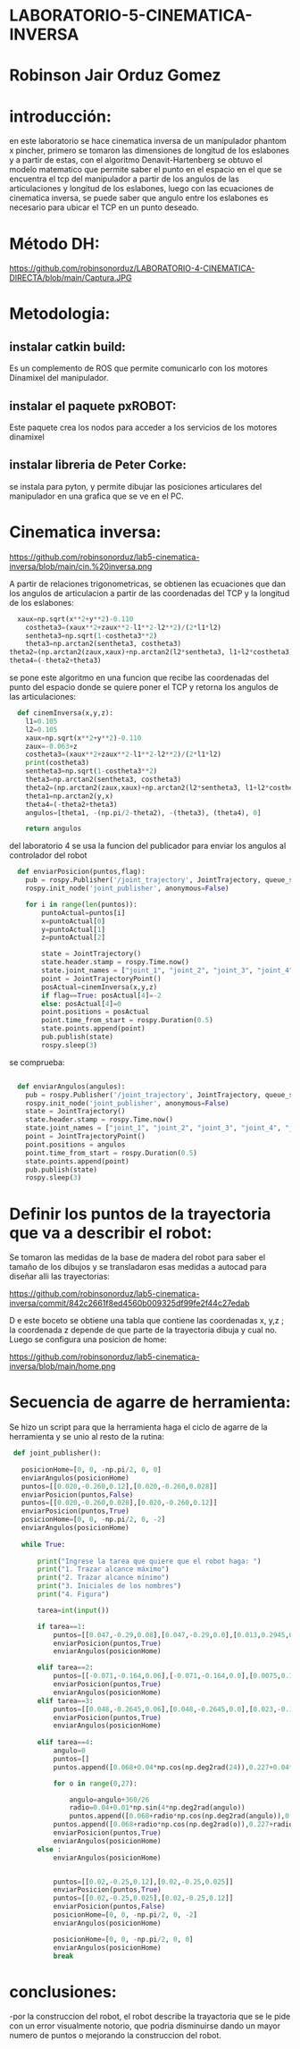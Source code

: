 # LABORATORIO-5-CINEMATICA-INVERSA
# Robinson Jair Orduz Gomez
# introducción:
en este laboratorio se hace cinematica inversa de un manipulador phantom x pincher, primero se tomaron las dimensiones de longitud de los eslabones y a partir de estas, con el algoritmo Denavit-Hartenberg se obtuvo el modelo matematico que permite saber el punto en el espacio en el que se encuentra el tcp del manipulador a partir de los angulos de las articulaciones y longitud de los eslabones, luego con las ecuaciones de cinematica inversa, se puede saber que angulo entre los eslabones es necesario para ubicar el TCP en un punto deseado.
# Método DH:
https://github.com/robinsonorduz/LABORATORIO-4-CINEMATICA-DIRECTA/blob/main/Captura.JPG
# Metodologia:
## instalar catkin build:
Es un complemento de ROS que permite comunicarlo con los motores Dinamixel del manipulador.
## instalar el paquete pxROBOT:
Este paquete crea los nodos para acceder a los servicios de los motores dinamixel
## instalar libreria de Peter Corke:
se instala para pyton, y permite dibujar las posiciones articulares del manipulador en una grafica que se ve en el PC.
# Cinematica inversa:
https://github.com/robinsonorduz/lab5-cinematica-inversa/blob/main/cin.%20inversa.png

A partir de relaciones trigonometricas, se obtienen las ecuaciones que dan los angulos de articulacion a partir de las coordenadas del TCP y la longitud de los eslabones:
```python
  xaux=np.sqrt(x**2+y**2)-0.110
    costheta3=(xaux**2+zaux**2-l1**2-l2**2)/(2*l1*l2)
    sentheta3=np.sqrt(1-costheta3**2)
    theta3=np.arctan2(sentheta3, costheta3)
theta2=(np.arctan2(zaux,xaux)+np.arctan2(l2*sentheta3, l1+l2*costheta3))
theta4=(-theta2+theta3)
```
se pone este algoritmo en una funcion que recibe las coordenadas del punto del espacio donde se quiere poner el TCP y retorna los angulos de las articulaciones:
```python
  def cinemInversa(x,y,z):
    l1=0.105
    l2=0.105
    xaux=np.sqrt(x**2+y**2)-0.110
    zaux=-0.063+z
    costheta3=(xaux**2+zaux**2-l1**2-l2**2)/(2*l1*l2)
    print(costheta3)
    sentheta3=np.sqrt(1-costheta3**2)
    theta3=np.arctan2(sentheta3, costheta3)
    theta2=(np.arctan2(zaux,xaux)+np.arctan2(l2*sentheta3, l1+l2*costheta3))
    theta1=np.arctan2(y,x)
    theta4=(-theta2+theta3)
    angulos=[theta1, -(np.pi/2-theta2), -(theta3), (theta4), 0]

    return angulos
```
del laboratorio 4 se usa la funcion del publicador para enviar los angulos al controlador del robot
```python
  def enviarPosicion(puntos,flag):
    pub = rospy.Publisher('/joint_trajectory', JointTrajectory, queue_size=0)
    rospy.init_node('joint_publisher', anonymous=False)

    for i in range(len(puntos)):
        puntoActual=puntos[i]
        x=puntoActual[0]
        y=puntoActual[1]
        z=puntoActual[2]

        state = JointTrajectory()
        state.header.stamp = rospy.Time.now()
        state.joint_names = ["joint_1", "joint_2", "joint_3", "joint_4", "joint_5"]
        point = JointTrajectoryPoint()
        posActual=cinemInversa(x,y,z)
        if flag==True: posActual[4]=-2
        else: posActual[4]=0
        point.positions = posActual
        point.time_from_start = rospy.Duration(0.5)
        state.points.append(point)
        pub.publish(state)
        rospy.sleep(3)
```
se comprueba:
```python

  def enviarAngulos(angulos):
    pub = rospy.Publisher('/joint_trajectory', JointTrajectory, queue_size=0)
    rospy.init_node('joint_publisher', anonymous=False)
    state = JointTrajectory()
    state.header.stamp = rospy.Time.now()
    state.joint_names = ["joint_1", "joint_2", "joint_3", "joint_4", "joint_5"]
    point = JointTrajectoryPoint()
    point.positions = angulos
    point.time_from_start = rospy.Duration(0.5)
    state.points.append(point)
    pub.publish(state)
    rospy.sleep(3)

```
# Definir los puntos de la trayectoria que va a describir el robot:
Se tomaron las medidas de la base de madera del robot para saber el tamaño de los dibujos y se transladaron esas medidas a autocad para diseñar alli las trayectorias:

https://github.com/robinsonorduz/lab5-cinematica-inversa/commit/842c2661f8ed4560b009325df99fe2f44c27edab

D e este boceto se obtiene una tabla que contiene las coordenadas x, y,z ; la coordenada z depende de que parte de la trayectoria dibuja y cual no.
Luego se configura una posicion de home:

https://github.com/robinsonorduz/lab5-cinematica-inversa/blob/main/home.png


# Secuencia de agarre de herramienta:
 Se hizo un script para que la herramienta haga el ciclo de agarre de la herramienta y se unio al resto de la rutina:
 ```python
  def joint_publisher():
    
    posicionHome=[0, 0, -np.pi/2, 0, 0]
    enviarAngulos(posicionHome)
    puntos=[[0.020,-0.260,0.12],[0.020,-0.260,0.028]]
    enviarPosicion(puntos,False)
    puntos=[[0.020,-0.260,0.028],[0.020,-0.260,0.12]]
    enviarPosicion(puntos,True)
    posicionHome=[0, 0, -np.pi/2, 0, -2]
    enviarAngulos(posicionHome)
    
    while True:
        
        print("Ingrese la tarea que quiere que el robot haga: ")
        print("1. Trazar alcance máximo")
        print("2. Trazar alcance mínimo")
        print("3. Iniciales de los nombres")
        print("4. Figura")

        tarea=int(input())

        if tarea==1:
            puntos=[[0.047,-0.29,0.08],[0.047,-0.29,0.0],[0.013,0.2945,0.0],[0.013,0.2945,0.08]]
            enviarPosicion(puntos,True)
            enviarAngulos(posicionHome)

        elif tarea==2:
            puntos=[[-0.071,-0.164,0.06],[-0.071,-0.164,0.0],[0.0075,0.178,0.0],[0.0075,0.178,0.06]]
            enviarPosicion(puntos,True)
            enviarAngulos(posicionHome)
        elif tarea==3:
            puntos=[[0.048,-0.2645,0.06],[0.048,-0.2645,0.0],[0.023,-0.1955,0.0],[0.051,-0.1855,0.0],[0.064,-0.187,0.0],[0.071,-0.2065,0.0],[0.0595,-0.2175,0.0],[0.0345,-0.2265,0.0],[0.059, -0.2175,0.0],[0.090,-0.247,0.0],[0.090,-0.247,0.06],[0.102,-0.2425,0.06],[0.102,-0.2425,0.0],[0.0775,-0.176,0.0],[0.1015,-0.191,0.0],[0.110,-0.164,0.0],[0.1335,-0.230,0.0],[0.1335,-0.230,0.06]]
            enviarPosicion(puntos,True)
            enviarAngulos(posicionHome)
       
        elif tarea==4:
            angulo=0
            puntos=[]
            puntos.append([0.068+0.04*np.cos(np.deg2rad(24)),0.227+0.04*np.sin(np.deg2rad(24)),0.10])

            for o in range(0,27):

                angulo=angulo+360/26
                radio=0.04+0.01*np.sin(4*np.deg2rad(angulo))
                puntos.append([0.068+radio*np.cos(np.deg2rad(angulo)),0.227+radio*np.sin(np.deg2rad(angulo)),0.0])
            puntos.append([0.068+radio*np.cos(np.deg2rad(o)),0.227+radio*np.sin(np.deg2rad(o)),0.10])
            enviarPosicion(puntos,True)
            enviarAngulos(posicionHome)
        else : 
            enviarAngulos(posicionHome)


            puntos=[[0.02,-0.25,0.12],[0.02,-0.25,0.025]]
            enviarPosicion(puntos,True)
            puntos=[[0.02,-0.25,0.025],[0.02,-0.25,0.12]]
            enviarPosicion(puntos,False)
            posicionHome=[0, 0, -np.pi/2, 0, -2]
            enviarAngulos(posicionHome)

            posicionHome=[0, 0, -np.pi/2, 0, 0]
            enviarAngulos(posicionHome)
            break

```
 # conclusiones:
 -por la construccion del robot, el robot describe la trayactoria que se le pide con un error visualmente notorio, que podria disminuirse dando un mayor numero de puntos o mejorando la construccion del robot.
